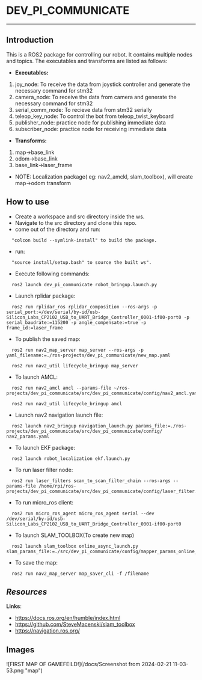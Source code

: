 # DEV_PI_COMMUNICATE

--- 

## **Introduction**

This is a ROS2 package for controlling our robot. It contains multiple nodes and topics.
The executables and transforms are listed as follows:

* **Executables:**
1. joy_node: To receive the data from joystick controller and generate the necessary command for stm32
2. camera_node: To receive the data from camera and generate the necessary command for stm32
3. serial_comm_node: To recieve data from stm32 serially
4. teleop_key_node: To control the bot from teleop_twist_keyboard
5. publisher_node: practice node for publishing immediate data
5. subscriber_node: practice node for receiving immediate data

* **Transforms:**
1. map->base_link
2. odom->base_link
3. base_link->laser_frame  

* NOTE: Localization package( eg: nav2_amckl, slam_toolbox), will create map->odom transform

## **How to use**
 
  * Create a workspace and src directory inside the ws.
  * Navigate to the src directory and clone this repo.
  * come out of the directory and run:
  ```
    "colcon build --symlink-install" to build the package.
  ```
  * run:
  ```
    "source install/setup.bash" to source the built ws".
  ```
  * Execute following commands:
  ```
    ros2 launch dev_pi_communicate robot_bringup.launch.py 
  ```
  * Launch rplidar package:
  ```
    ros2 run rplidar_ros rplidar_composition --ros-args -p serial_port:=/dev/serial/by-id/usb-Silicon_Labs_CP2102_USB_to_UART_Bridge_Controller_0001-if00-port0 -p serial_baudrate:=115200 -p angle_compensate:=true -p frame_id:=laser_frame
  ```
  * To publish the saved map: 
  ```
    ros2 run nav2_map_server map_server --ros-args -p yaml_filename:=./ros-projects/dev_pi_communicate/new_map.yaml
  ```
  ```  
    ros2 run nav2_util lifecycle_bringup map_server 
  ```
  * To launch AMCL:
  ```  
    ros2 run nav2_amcl amcl --params-file ~/ros-projects/dev_pi_communicate/src/dev_pi_communicate/config/nav2_amcl.yaml 
  ```
  ```  
    ros2 run nav2_util lifecycle_bringup amcl
  ```
  * Launch nav2 navigation launch file:
  ```
    ros2 launch nav2_bringup navigation_launch.py params_file:=./ros-projects/dev_pi_communicate/src/dev_pi_communicate/config/ nav2_params.yaml
  ```
  * To launch EKF package:
  ```  
    ros2 launch robot_localization ekf.launch.py
  ```
  * To run laser filter node:
  ```
    ros2 run laser_filters scan_to_scan_filter_chain --ros-args --params-file /home/rpi/ros-projects/dev_pi_communicate/src/dev_pi_communicate/config/laser_filter.yaml
  ```
  * To run micro_ros client:
  ```  
    ros2 run micro_ros_agent micro_ros_agent serial --dev /dev/serial/by-id/usb-Silicon_Labs_CP2102_USB_to_UART_Bridge_Controller_0001-if00-port0
  ```
  * To launch SLAM_TOOLBOX(To create new map)
  ```
    ros2 launch slam_toolbox online_async_launch.py slam_params_file:=./src/dev_pi_communicate/config/mapper_params_online_async.yaml 
  ```
  * To save the map: 
  ``` 
    ros2 run nav2_map_server map_saver_cli -f /filename
  ```
  

## ***Resources***

**Links**:
- https://docs.ros.org/en/humble/index.html
- https://github.com/SteveMacenski/slam_toolbox
- https://navigation.ros.org/

## Images

![FIRST MAP OF GAMEFEILD!](/docs/Screenshot from 2024-02-21 11-03-53.png "map")


